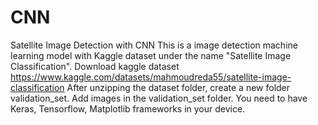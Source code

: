 # CNN
Satellite Image Detection with CNN
This is a image detection machine learning model with Kaggle dataset under the name "Satellite Image Classification".
Download kaggle dataset https://www.kaggle.com/datasets/mahmoudreda55/satellite-image-classification
After unzipping the dataset folder, create a new folder validation_set. 
Add images in the validation_set folder.
You need to have Keras, Tensorflow, Matplotlib frameworks in your device.
